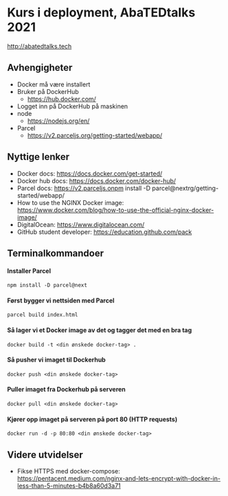 # Kurs i deployment, AbaTEDtalks 2021

http://abatedtalks.tech

## Avhengigheter 

- Docker må være installert
- Bruker på DockerHub
    - https://hub.docker.com/
- Logget inn på DockerHub på maskinen
- node
    - https://nodejs.org/en/
- Parcel
    - https://v2.parceljs.org/getting-started/webapp/

## Nyttige lenker
- Docker docs: https://docs.docker.com/get-started/
- Docker hub docs: https://docs.docker.com/docker-hub/
- Parcel docs: https://v2.parceljs.onpm install -D parcel@nextrg/getting-started/webapp/
- How to use the NGINX Docker image: https://www.docker.com/blog/how-to-use-the-official-nginx-docker-image/
- DigitalOcean: https://www.digitalocean.com/
- GitHub student developer: https://education.github.com/pack

## Terminalkommandoer

#### Installer Parcel

`npm install -D parcel@next`

#### Først bygger vi nettsiden med Parcel

`parcel build index.html`

#### Så lager vi et Docker image av det og tagger det med en bra tag

`docker build -t <din ønskede docker-tag> .`

#### Så pusher vi imaget til Dockerhub

`docker push <din ønskede docker-tag>`

#### Puller imaget fra Dockerhub på serveren

`docker pull <din ønskede docker-tag>`

#### Kjører opp imaget på serveren på port 80 (HTTP requests)

`docker run -d -p 80:80 <din ønskede docker-tag>`

## Videre utvidelser
- Fikse HTTPS med docker-compose: https://pentacent.medium.com/nginx-and-lets-encrypt-with-docker-in-less-than-5-minutes-b4b8a60d3a71
